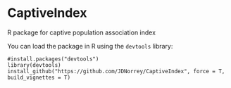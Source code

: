 # CaptiveIndex
 R package for captive population association index


You can load the package in R using the `devtools` library:

`#install.packages("devtools")`  
`library(devtools)`  
`install_github("https://github.com/JDNorrey/CaptiveIndex", force = T, build_vignettes = T)`  

